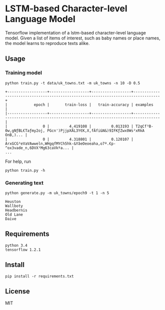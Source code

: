 # LSTM-based Character-level Language Model

Tensorflow implementation of a lstm-based character-level language model.
Given a list of items of interest, such as baby names or place names,
the model learns to reproduce texts alike.

## Usage

### Training model

```
python train.py -t data/uk_towns.txt -m uk_towns -n 10 -D 0.5

+------------------+------------------+------------------+----------------------------------------------------------------------------------+
|            epoch |       train-loss |   train-accuracy | examples                                                                         |
|------------------+------------------+------------------+----------------------------------------------------------------------------------|
|                0 |         4.419108 |         0.013193 | T2qCf³B-0w,gNƒBL€Taƒmy2oj, PGcn')PjjpXÃL3Y€K,X,fÂfi&N&)9IFKƒZwx0Ws²xRkA OnB,)... |
|                0 |         4.318801 |         0.120107 | ArxGCG³eVaVAwweln,WHgqfMYCh5hk-&YâeOeoeaha,o7º.€p- ^ox3vade_n,6DVX¹Mg63caVkºa... |
...
```

For help, run

```
python train.py -h
```

### Generating text

```
python generate.py -m uk_towns/epoch9 -t 1 -n 5

Heuston
Wallboty
Headbernis
Old Lane
Daive
```

##  Requirements

```
python 3.4
tensorflow 1.2.1
```

## Install

```
pip install -r requirements.txt
```

## License

MIT